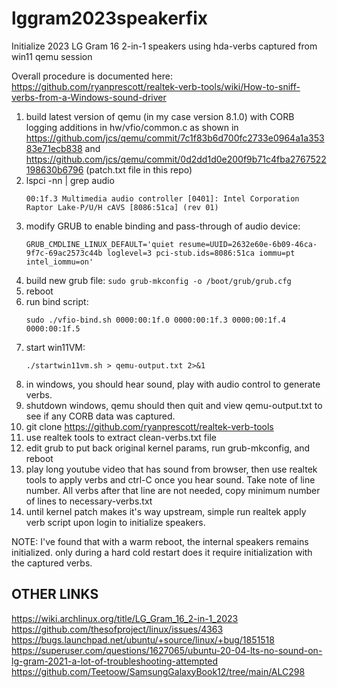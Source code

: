 # lggram2023speakerfix
Initialize 2023 LG Gram 16 2-in-1 speakers using hda-verbs captured from win11 qemu session

Overall procedure is documented here:
https://github.com/ryanprescott/realtek-verb-tools/wiki/How-to-sniff-verbs-from-a-Windows-sound-driver

1. build latest version of qemu (in my case version 8.1.0) with CORB logging additions in hw/vfio/common.c as shown in https://github.com/jcs/qemu/commit/7c1f83b6d700fc2733e0964a1a35383e71ecb838 and https://github.com/jcs/qemu/commit/0d2dd1d0e200f9b71c4fba2767522198630b6796 (patch.txt file in this repo)
2. lspci -nn | grep audio
   ```
   00:1f.3 Multimedia audio controller [0401]: Intel Corporation Raptor Lake-P/U/H cAVS [8086:51ca] (rev 01)
   ```
3. modify GRUB to enable binding and pass-through of audio device:
   ```
   GRUB_CMDLINE_LINUX_DEFAULT='quiet resume=UUID=2632e60e-6b09-46ca-9f7c-69ac2573c44b loglevel=3 pci-stub.ids=8086:51ca iommu=pt intel_iommu=on'
   ```
4. build new grub file:
   `sudo grub-mkconfig -o /boot/grub/grub.cfg`
5. reboot
6. run bind script:
   ```
   sudo ./vfio-bind.sh 0000:00:1f.0 0000:00:1f.3 0000:00:1f.4 0000:00:1f.5
   ```
7. start win11VM:
   ```
   ./startwin11vm.sh > qemu-output.txt 2>&1
   ```
8. in windows, you should hear sound, play with audio control to generate verbs.
9. shutdown windows, qemu should then quit and view qemu-output.txt to see if any CORB data was captured.
10. git clone https://github.com/ryanprescott/realtek-verb-tools
11. use realtek tools to extract clean-verbs.txt file
12. edit grub to put back original kernel params, run grub-mkconfig, and reboot
13. play long youtube video that has sound from browser, then use realtek tools to apply verbs and ctrl-C once you hear sound. Take note of line number. All verbs after that line are not needed, copy minimum number of lines to necessary-verbs.txt
14. until kernel patch makes it's way upstream, simple run realtek apply verb script upon login to initialize speakers.

NOTE: I've found that with a warm reboot, the internal speakers remains initialized. only during a hard cold restart does it require initialization with the captured verbs.

## OTHER LINKS
https://wiki.archlinux.org/title/LG_Gram_16_2-in-1_2023
https://github.com/thesofproject/linux/issues/4363
https://bugs.launchpad.net/ubuntu/+source/linux/+bug/1851518
https://superuser.com/questions/1627065/ubuntu-20-04-lts-no-sound-on-lg-gram-2021-a-lot-of-troubleshooting-attempted
https://github.com/Teetoow/SamsungGalaxyBook12/tree/main/ALC298
